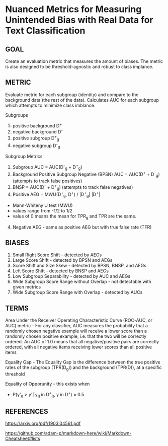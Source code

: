 # Nuanced Metrics for Measuring Unintended Bias with Real Data for Text Classification

## GOAL

Create an evaluation metric that measures the amount of biases.  The metric is also designed to be  threshold-agnostic and robust to class implance.

## METRIC

Evaluate metric for each subgroup (identity) and compare to the background data (the rest of the data).  Calculates AUC for each subgroup which attempts to minimize class imblance.

Subgroups
1. positive background D<sup>+</sup>
2. negative background D<sup>-</sup>
3. positive subgroup D<sup>+</sup><sub>g</sub>
4. negative subgroup D<sup>-</sup><sub>g</sub>

Subgroup Metrics
1. Subgroup AUC = AUC(D<sup>-</sup><sub>g</sub> + D<sup>+</sup><sub>g</sub>)
2. Background Positive Subgroup Negative (BPSN) AUC = AUC(D<sup>+</sup> + D<sup>-</sup><sub>g</sub>) (attempts to track false positives)
3. BNSP = AUC(D<sup>-</sup> + D<sup>+</sup><sub>g</sub>) (attempts to track false negatives)
3. Positive AEG = MWU(D<sup>+</sup><sub>g</sub>, D<sup>+</sup>) / |D<sup>+</sup><sub>g</sub>| |D<sup>+</sup>|
 - Mann-Whiteny U test (MWU)
 - values range from -1/2 to 1/2
 - value of 0 means the mean for TPR<sub>g</sub> and TPR are the same.
4. Negative AEG - same as positive AEG but with true false rate (TFR)

## BIASES

1. Small Right Score Shift - detected by AEGs
2. Large Score Shift - detected by BPSN and AEGs
3. Score Shift and Size Skew - detected by BPSN, BNSP, and AEGs
4. Left Score Shift - detected by BNSP and AEGs
5. Low Subgroup Separability - detected by AUC and AEGs
6. Wide Subgroup Score Range without Overlap - not detectable with given metrics
7. Wide Subgroup Score Range with Overlap - detected by AUCs

## TERMS

Area Under the Receiver Operating Characteristic Curve (ROC-AUC, or AUC) metric - For any classifier, AUC measures the probability that a randomly chosen negative example will receive a lower score than a randomly chosen positive example, i.e. that the two will be correctly ordered. An AUC of 1.0 means that all negative/positive pairs are correctly ordered, with all negative items receiving lower scores than all positive items

Equality Gap - The Equality Gap is the difference between the true positive rates of the subgroup (TPR(D<sub>g</sub>)) and the background (TPR(D)), at a specific threshold

Equality of Opporunity - this exists when
 - P(y'<sub>g</sub> > y'| y<sub>g</sub> in D<sup>+</sup><sub>g</sub>, y in D<sup>+</sup>) = 0.5

## REFERENCES

https://arxiv.org/pdf/1903.04561.pdf

https://github.com/adam-p/markdown-here/wiki/Markdown-Cheatsheet#lists
